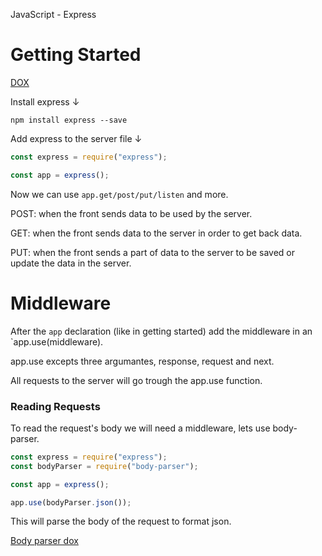JavaScript - Express

# Getting Started

[DOX](https://expressjs.com/en/starter/installing.html)

Install express ↓

`npm install express --save`

Add express to the server file ↓

```js
const express = require("express");

const app = express();
```

Now we can use `app.get/post/put/listen` and more.

POST: when the front sends data to be used by the server.

GET: when the front sends data to the server in order to get back data.

PUT: when the front sends a part of data to the server to be saved or update the data in the server.

# Middleware

After the `app` declaration (like in getting started) add the middleware in an `app.use(middleware).

app.use excepts three argumantes, response, request and next.

All requests to the server will go trough the app.use function.

### Reading Requests

To read the request's body we will need a middleware, lets use body-parser.

```javascript
const express = require("express");
const bodyParser = require("body-parser");

const app = express();

app.use(bodyParser.json());
```

This will parse the body of the request to format json.

[Body parser dox](https://www.npmjs.com/package/body-parser)

